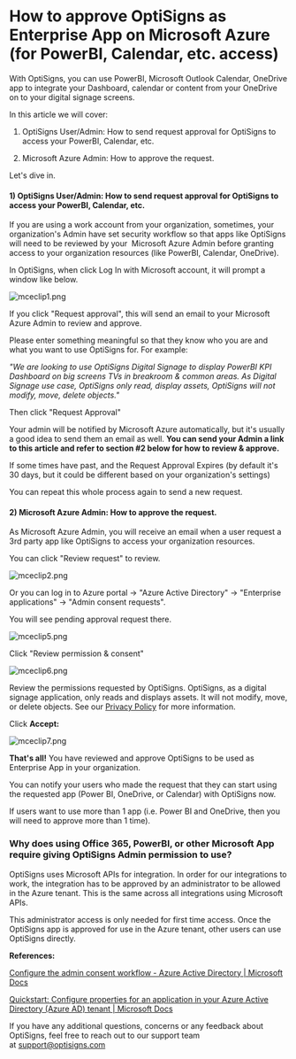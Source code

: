 # How to approve OptiSigns as Enterprise App on Microsoft Azure (for PowerBI, Calendar, etc. access)

With OptiSigns, you can use PowerBI, Microsoft Outlook Calendar, OneDrive app to integrate your Dashboard, calendar or content from your OneDrive on to your digital signage screens.

In this article we will cover:

1) OptiSigns User/Admin: How to send request approval for OptiSigns to access your PowerBI, Calendar, etc.

2) Microsoft Azure Admin: How to approve the request.

Let's dive in.

#### **1) OptiSigns User/Admin: How to send request approval for OptiSigns to access your PowerBI, Calendar, etc.**

If you are using a work account from your organization, sometimes, your organization's Admin have set security workflow so that apps like OptiSigns will need to be reviewed by your  Microsoft Azure Admin before granting access to your organization resources (like PowerBI, Calendar, OneDrive).

In OptiSigns, when click Log In with Microsoft account, it will prompt a window like below.

![mceclip1.png](https://support.optisigns.com/hc/article_attachments/4403615938579)

If you click "Request approval", this will send an email to your Microsoft Azure Admin to review and approve.

Please enter something meaningful so that they know who you are and what you want to use OptiSigns for. For example:

*"We are looking to use OptiSigns Digital Signage to display PowerBI KPI Dashboard on big screens TVs in breakroom & common areas. As Digital Signage use case, OptiSigns only read, display assets, OptiSigns will not modify, move, delete objects."*

Then click "Request Approval"

Your admin will be notified by Microsoft Azure automatically, but it's usually a good idea to send them an email as well. **You can send your Admin a link to this article and refer to section #2 below for how to review & approve.**

If some times have past, and the Request Approval Expires (by default it's 30 days, but it could be different based on your organization's settings)

You can repeat this whole process again to send a new request.

#### **2) Microsoft Azure Admin: How to approve the request.**

As Microsoft Azure Admin, you will receive an email when a user request a 3rd party app like OptiSigns to access your organization resources.

You can click "Review request" to review.

![mceclip2.png](https://support.optisigns.com/hc/article_attachments/4403616205715)

Or you can log in to Azure portal -> "Azure Active Directory" -> "Enterprise applications" -> "Admin consent requests".

You will see pending approval request there.

![mceclip5.png](https://support.optisigns.com/hc/article_attachments/4403627418643)

Click "Review permission & consent"

![mceclip6.png](https://support.optisigns.com/hc/article_attachments/4403622874387)

Review the permissions requested by OptiSigns. OptiSigns, as a digital signage application, only reads and displays assets. It will not modify, move, or delete objects. See our [Privacy Policy](https://www.optisigns.com/privacy-policy) for more information.

Click **Accept:**

![mceclip7.png](https://support.optisigns.com/hc/article_attachments/4403627456531)

**That's all!** You have reviewed and approve OptiSigns to be used as Enterprise App in your organization.

You can notify your users who made the request that they can start using the requested app (Power BI, OneDrive, or Calendar) with OptiSigns now.

If users want to use more than 1 app (i.e. Power BI and OneDrive, then you will need to approve more than 1 time).

### Why does using Office 365, PowerBI, or other Microsoft App require giving OptiSigns Admin permission to use?

OptiSigns uses Microsoft APIs for integration. In order for our integrations to work, the integration has to be approved by an administrator to be allowed in the Azure tenant. This is the same across all integrations using Microsoft APIs.

This administrator access is only needed for first time access. Once the OptiSigns app is approved for use in the Azure tenant, other users can use OptiSigns directly.

**References:**

[Configure the admin consent workflow - Azure Active Directory | Microsoft Docs](https://docs.microsoft.com/en-us/azure/active-directory/manage-apps/configure-admin-consent-workflow)

[Quickstart: Configure properties for an application in your Azure Active Directory (Azure AD) tenant | Microsoft Docs](https://docs.microsoft.com/en-us/azure/active-directory/manage-apps/add-application-portal-configure)

If you have any additional questions, concerns or any feedback about OptiSigns, feel free to reach out to our support team at [support@optisigns.com](mailto:support@optisigns.com)